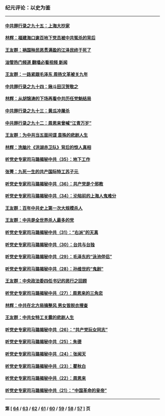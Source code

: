 ### 纪元评论：以史为鉴
---
#### [中共罪行录之九十五：上海大抄家](../../pages/nsc1028/n13879492.md?12070330) 
#### [林辉：福建海口逾百地下党员被中共冤杀的背后](../../pages/nsc1028/n13878946.md?12070330) 
#### [王友群：祸国殃民恶贯满盈的江泽民终于死了](../../pages/nsc1028/n13876096.md?12070330) 
#### [油管热门频道 翻墙必看视频 新闻](ok?12070330)
#### [王友群：一路紧跟毛泽东 周扬文革被关九年](../../pages/nsc1028/n13873383.md?12070330) 
#### [中共罪行录之九十四：揪斗田汉贺敬之](../../pages/nsc1028/n13872944.md?12070330) 
#### [林辉：从胡锦涛的下场再看中共历任党魁结局](../../pages/nsc1028/n13872142.md?12070330) 
#### [中共罪行录之九十三：黄瓜冲屠杀](../../pages/nsc1028/n13872199.md?12070330) 
#### [中共罪行录之九十二：周恩来曾喊“江青万岁”](../../pages/nsc1028/n13869483.md?12070330) 
#### [王友群：为中共当五面间谍 袁殊的悲剧人生](../../pages/nsc1028/n13868782.md?12070330) 
#### [林辉：洗脑片《洪湖赤卫队》背后的惊人真相](../../pages/nsc1028/n13868674.md?12070330) 
#### [听党史专家司马璐揭秘中共（35）：地下工作](../../pages/nsc1028/n13866828.md?12070330) 
#### [张菁：九死一生的共产国际特工苏子元 ](../../pages/nsc1028/n13867901.md?12070330) 
#### [听党史专家司马璐揭秘中共（36）：共产党是个邪教](../../pages/nsc1028/n13867637.md?12070330) 
#### [听党史专家司马璐揭秘中共（34）：沦陷前的上海人鬼难分](../../pages/nsc1028/n13866165.md?12070330) 
#### [王友群：百年中共史上第一次大规模杀人](../../pages/nsc1028/n13863785.md?12070330) 
#### [王友群：中共是全世界杀人最多的党](../../pages/nsc1028/n13860689.md?12070330) 
#### [听党史专家司马璐揭秘中共（31）：“右派”的天真](../../pages/nsc1028/n13860002.md?12070330) 
#### [听党史专家司马璐揭秘中共（30）：台共与台独](../../pages/nsc1028/n13859351.md?12070330) 
#### [听党史专家司马璐揭秘中共（29）：毛泽东的“泳池伴侣”](../../pages/nsc1028/n13858477.md?12070330) 
#### [听党史专家司马璐揭秘中共（28）：孙维世的“鬼剧”](../../pages/nsc1028/n13856891.md?12070330) 
#### [王友群：中央政法委四任书记的恶行之回顾](../../pages/nsc1028/n13855519.md?12070330) 
#### [听党史专家司马璐揭秘中共（27）：周恩来的三角恋](../../pages/nsc1028/n13855636.md?12070330) 
#### [林辉：中共在北方局搞整风 男女皆脱衣搜查](../../pages/nsc1028/n13855473.md?12070330) 
#### [王友群：中共女特工关露的悲剧人生](../../pages/nsc1028/n13855019.md?12070330) 
#### [听党史专家司马璐揭秘中共（26）：“共产党玩女同志”](../../pages/nsc1028/n13854553.md?12070330) 
#### [听党史专家司马璐揭秘中共（25）：朱德](../../pages/nsc1028/n13853823.md?12070330) 
#### [听党史专家司马璐揭秘中共（24）：张闻天](../../pages/nsc1028/n13852852.md?12070330) 
#### [听党史专家司马璐揭秘中共（23）：瞿秋白](../../pages/nsc1028/n13852353.md?12070330) 
#### [听党史专家司马璐揭秘中共（22）：周恩来](../../pages/nsc1028/n13851190.md?12070330) 
#### [听党史专家司马璐揭秘中共（21）：“中国革命的皇帝”](../../pages/nsc1028/n13850794.md?12070330) 

---
#### 第 [ [64](./64.md?12070330) / [63](./63.md?12070330) / [62](./62.md?12070330) / [61](./61.md?12070330) / [60](./60.md?12070330) / [59](./59.md?12070330) / [58](./58.md?12070330) / [57](./57.md?12070330) ] 页
